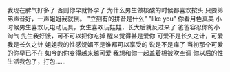 我现在脾气好多了 否则你早就怀孕了
为什么男生做核酸的时候都喜欢按头
只要弟弟声音好，一声姐姐我就倒。
"立刻有的拼音是什么" "like you"
你看月色真美
小时候男生喜欢玩电动玩具，女生喜欢玩娃娃，长大后就反过来了
爸爸容忍你的小淘气
先生我好饿，可不可以把你吃掉
醒来觉得甚是爱你
可爱不是长久之计，可爱我是长久之计
姐姐我的性感妩媚不是谁都可以享受的
说是不是痒了
当初那个可爱的你早已不在 如今的你变得越来越可爱
我想和你一起盖着棉被吹空调
你以后的性生活我包了，打包……
